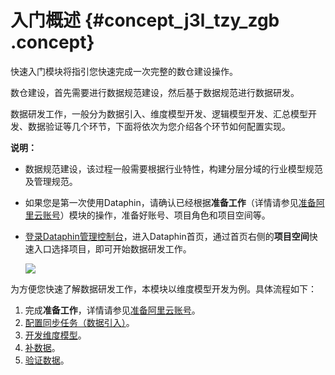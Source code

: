 # 入门概述 {#concept_j3l_tzy_zgb .concept}

快速入门模块将指引您快速完成一次完整的数仓建设操作。

数仓建设，首先需要进行数据规范建设，然后基于数据规范进行数据研发。

数据研发工作，一般分为数据引入、维度模型开发、逻辑模型开发、汇总模型开发、数据验证等几个环节，下面将依次为您介绍各个环节如何配置实现。

**说明：** 

-   数据规范建设，该过程一般需要根据行业特性，构建分层分域的行业模型规范及管理规范。
-   如果您是第一次使用Dataphin，请确认已经根据**准备工作**（详情请参见[准备阿里云账号](../../../../cn.zh-CN/准备工作/准备阿里云账号.md#)）模块的操作，准备好账号、项目角色和项目空间等。
-   [登录Dataphin管理控制台](https://dataphin.console.aliyun.com/workingArea)，进入Dataphin首页，通过首页右侧的**项目空间**快速入口选择项目，即可开始数据研发工作。

    ![](http://static-aliyun-doc.oss-cn-hangzhou.aliyuncs.com/assets/img/135670/156108486749801_zh-CN.png)


为方便您快速了解数据研发工作，本模块以维度模型开发为例。具体流程如下：

1.  完成**准备工作**，详情请参见[准备阿里云账号](../../../../cn.zh-CN/准备工作/准备阿里云账号.md#)。
2.  [配置同步任务（数据引入）](cn.zh-CN/快速入门/配置同步任务（数据引入）.md#)。
3.  [开发维度模型](cn.zh-CN/快速入门/开发维度模型.md#)。
4.  [补数据](cn.zh-CN/快速入门/补数据.md#)。
5.  [验证数据](cn.zh-CN/快速入门/验证数据.md#)。

